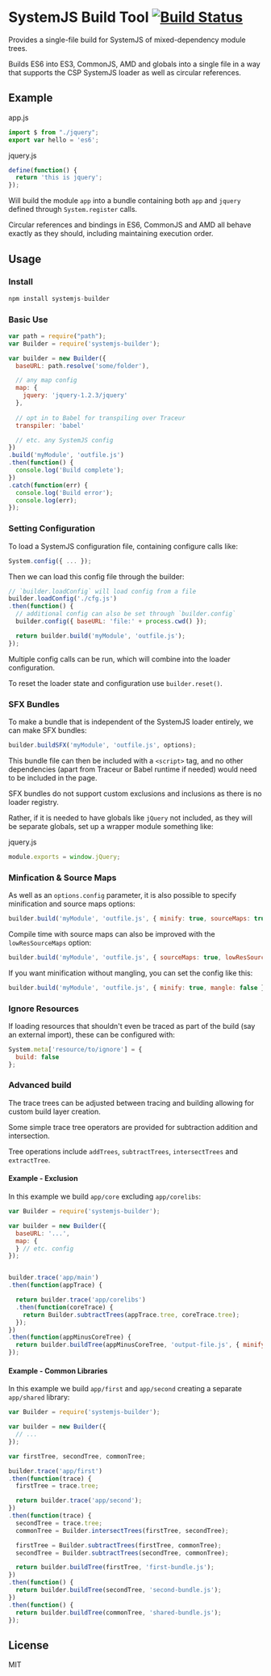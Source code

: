 SystemJS Build Tool [![Build Status][travis-image]][travis-url]
===

Provides a single-file build for SystemJS of mixed-dependency module trees.

Builds ES6 into ES3, CommonJS, AMD and globals into a single file in a way that supports the CSP SystemJS loader
as well as circular references.

Example
---

app.js
```javascript
import $ from "./jquery";
export var hello = 'es6';
```

jquery.js
```javascript
define(function() {
  return 'this is jquery';
});
```

Will build the module `app` into a bundle containing both `app` and `jquery` defined through `System.register` calls.

Circular references and bindings in ES6, CommonJS and AMD all behave exactly as they should, including maintaining execution order.

Usage
---

### Install

```javascript
npm install systemjs-builder
```

### Basic Use

```javascript
var path = require("path");
var Builder = require('systemjs-builder');

var builder = new Builder({
  baseURL: path.resolve('some/folder'),

  // any map config
  map: {
    jquery: 'jquery-1.2.3/jquery'
  },
  
  // opt in to Babel for transpiling over Traceur
  transpiler: 'babel'

  // etc. any SystemJS config
})
.build('myModule', 'outfile.js')
.then(function() {
  console.log('Build complete');
})
.catch(function(err) {
  console.log('Build error');
  console.log(err);
});
```

### Setting Configuration

To load a SystemJS configuration file, containing configure calls like:

```javascript
System.config({ ... });
```

Then we can load this config file through the builder:

```javascript
// `builder.loadConfig` will load config from a file
builder.loadConfig('./cfg.js')
.then(function() {
  // additional config can also be set through `builder.config`
  builder.config({ baseURL: 'file:' + process.cwd() });

  return builder.build('myModule', 'outfile.js');
});

```

Multiple config calls can be run, which will combine into the loader configuration.

To reset the loader state and configuration use `builder.reset()`.


### SFX Bundles

To make a bundle that is independent of the SystemJS loader entirely, we can make SFX bundles:

```javascript
builder.buildSFX('myModule', 'outfile.js', options);
```

This bundle file can then be included with a `<script>` tag, and no other dependencies (apart from Traceur or Babel runtime if needed) would need to be included in the page.

SFX bundles do not support custom exclusions and inclusions as there is no loader registry.

Rather, if it is needed to have globals like `jQuery` not included, as they will be separate globals, set up a wrapper module something like:

jquery.js
```javascript
module.exports = window.jQuery;
```

### Minfication & Source Maps

As well as an `options.config` parameter, it is also possible to specify minification and source maps options:

```javascript
builder.build('myModule', 'outfile.js', { minify: true, sourceMaps: true, config: cfg });
```

Compile time with source maps can also be improved with the `lowResSourceMaps` option:

```javascript
builder.build('myModule', 'outfile.js', { sourceMaps: true, lowResSourceMaps: true });
```

If you want minification without mangling, you can set the config like this:

```javascript
builder.build('myModule', 'outfile.js', { minify: true, mangle: false });
```

### Ignore Resources

If loading resources that shouldn't even be traced as part of the build (say an external import), these
can be configured with:

```javascript
System.meta['resource/to/ignore'] = {
  build: false
};
```

### Advanced build

The trace trees can be adjusted between tracing and building allowing for custom build layer creation.

Some simple trace tree operators are provided for subtraction addition and intersection.

Tree operations include `addTrees`, `subtractTrees`, `intersectTrees` and `extractTree`.

#### Example - Exclusion

In this example we build `app/core` excluding `app/corelibs`:

```javascript
var Builder = require('systemjs-builder');

var builder = new Builder({
  baseURL: '...',
  map: {
  } // etc. config
});


builder.trace('app/main')
.then(function(appTrace) {

  return builder.trace('app/corelibs')
  .then(function(coreTrace) {
    return Builder.subtractTrees(appTrace.tree, coreTrace.tree);
  });
})
.then(function(appMinusCoreTree) {
  return builder.buildTree(appMinusCoreTree, 'output-file.js', { minify: true, sourceMaps: true });
});
```

#### Example - Common Libraries

In this example we build `app/first` and `app/second` creating a separate `app/shared` library:

```javascript
var Builder = require('systemjs-builder');

var builder = new Builder({
  // ...
});

var firstTree, secondTree, commonTree;

builder.trace('app/first')
.then(function(trace) {
  firstTree = trace.tree;

  return builder.trace('app/second');
})
.then(function(trace) {
  secondTree = trace.tree;
  commonTree = Builder.intersectTrees(firstTree, secondTree);

  firstTree = Builder.subtractTrees(firstTree, commonTree);
  secondTree = Builder.subtractTrees(secondTree, commonTree);

  return builder.buildTree(firstTree, 'first-bundle.js');
})
.then(function() {
  return builder.buildTree(secondTree, 'second-bundle.js');
})
.then(function() {
  return builder.buildTree(commonTree, 'shared-bundle.js');
});
```

License
---

MIT

[travis-url]: https://travis-ci.org/systemjs/builder
[travis-image]: https://travis-ci.org/systemjs/builder.svg?branch=master
